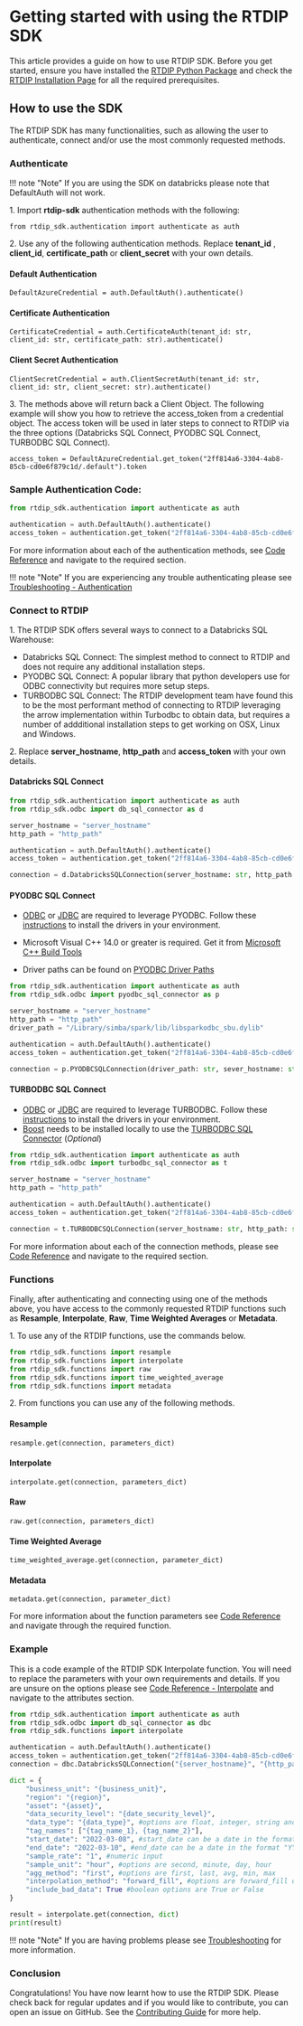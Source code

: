 # Getting started with using the RTDIP SDK

This article provides a guide on how to use RTDIP SDK. Before you get started, ensure you have installed the [RTDIP Python Package](https://pypi.org/project/rtdip-sdk/) and check the [RTDIP Installation Page](../getting-started/installation.md) for all the required prerequisites.


## How to use the SDK

The RTDIP SDK has many functionalities, such as allowing the user to authenticate, connect and/or use the most commonly requested methods.

### Authenticate

!!! note "Note"
        </b>If you are using the SDK on databricks please note that DefaultAuth will not work.<br />

1\. Import **rtdip-sdk** authentication methods with the following:

    from rtdip_sdk.authentication import authenticate as auth

2\. Use any of the following authentication methods. Replace **tenant_id** , **client_id**, **certificate_path** or **client_secret** with your own details.

#### Default Authentication
    DefaultAzureCredential = auth.DefaultAuth().authenticate()
    
#### Certificate Authentication
    CertificateCredential = auth.CertificateAuth(tenant_id: str, client_id: str, certificate_path: str).authenticate()

#### Client Secret Authentication
    ClientSecretCredential = auth.ClientSecretAuth(tenant_id: str, client_id: str, client_secret: str).authenticate()

3\. The methods above will return back a Client Object. The following example will show you how to retrieve the access_token from a credential object. The access token will be used in later steps to connect to RTDIP via the three options (Databricks SQL Connect, PYODBC SQL Connect, TURBODBC SQL Connect).
    
    access_token = DefaultAzureCredential.get_token("2ff814a6-3304-4ab8-85cb-cd0e6f879c1d/.default").token

### Sample Authentication Code:

```python
from rtdip_sdk.authentication import authenticate as auth

authentication = auth.DefaultAuth().authenticate()
access_token = authentication.get_token("2ff814a6-3304-4ab8-85cb-cd0e6f879c1d/.default").token
```

For more information about each of the authentication methods, see [Code Reference](code-reference/authenticate.md) and navigate to the required section.

!!! note "Note"
    </b>If you are experiencing any trouble authenticating please see [Troubleshooting - Authentication](troubleshooting.md)<br />

### Connect to RTDIP

1\. The RTDIP SDK offers several ways to connect to a Databricks SQL Warehouse:

- Databricks SQL Connect: The simplest method to connect to RTDIP and does not require any additional installation steps.
- PYODBC SQL Connect: A popular library that python developers use for ODBC connectivity but requires more setup steps.
- TURBODBC SQL Connect: The RTDIP development team have found this to be the most performant method of connecting to RTDIP leveraging the arrow implementation within Turbodbc to obtain data, but requires a number of addditional installation steps to get working on OSX, Linux and Windows. 
   
    
2\. Replace **server_hostname**, **http_path** and **access_token** with your own details.

#### Databricks SQL Connect

```python
from rtdip_sdk.authentication import authenticate as auth
from rtdip_sdk.odbc import db_sql_connector as d

server_hostname = "server_hostname"
http_path = "http_path"

authentication = auth.DefaultAuth().authenticate()
access_token = authentication.get_token("2ff814a6-3304-4ab8-85cb-cd0e6f879c1d/.default").token

connection = d.DatabricksSQLConnection(server_hostname: str, http_path: str, access_token: str)
```

#### PYODBC SQL Connect

* [ODBC](https://databricks.com/spark/odbc-drivers-download) or [JDBC](https://databricks.com/spark/jdbc-drivers-download) are required to leverage PYODBC. Follow these [instructions](https://docs.databricks.com/integrations/jdbc-odbc-bi.html) to install the drivers in your environment.

* Microsoft Visual C++ 14.0 or greater is required. Get it from [Microsoft C++ Build Tools](https://visualstudio.microsoft.com/visual-cpp-build-tools/)

* Driver paths can be found on [PYODBC Driver Paths](code-reference/pyodbc-sql-connector.md)

```python
from rtdip_sdk.authentication import authenticate as auth
from rtdip_sdk.odbc import pyodbc_sql_connector as p

server_hostname = "server_hostname"
http_path = "http_path"
driver_path = "/Library/simba/spark/lib/libsparkodbc_sbu.dylib"

authentication = auth.DefaultAuth().authenticate()
access_token = authentication.get_token("2ff814a6-3304-4ab8-85cb-cd0e6f879c1d/.default").token

connection = p.PYODBCSQLConnection(driver_path: str, sever_hostname: str, http_path: str, access_token: str)
```

#### TURBODBC SQL Connect

* [ODBC](https://databricks.com/spark/odbc-drivers-download) or [JDBC](https://databricks.com/spark/jdbc-drivers-download) are required to leverage TURBODBC. Follow these [instructions](https://docs.databricks.com/integrations/jdbc-odbc-bi.html) to install the drivers in your environment.
* [Boost](https://turbodbc.readthedocs.io/en/latest/pages/getting_started.html) needs to be installed locally to use the [TURBODBC SQL Connector](code-reference/turbodbc-sql-connector.md) (<em>Optional</em>)

```python
from rtdip_sdk.authentication import authenticate as auth
from rtdip_sdk.odbc import turbodbc_sql_connector as t

server_hostname = "server_hostname"
http_path = "http_path"

authentication = auth.DefaultAuth().authenticate()
access_token = authentication.get_token("2ff814a6-3304-4ab8-85cb-cd0e6f879c1d/.default").token

connection = t.TURBODBCSQLConnection(server_hostname: str, http_path: str, access_token: str)
```

For more information about each of the connection methods, please see [Code Reference](code-reference/db-sql-connector.md) and navigate to the required section.

### Functions

Finally, after authenticating and connecting using one of the methods above, you have access to the commonly requested RTDIP functions such as **Resample**, **Interpolate**, **Raw**, **Time Weighted Averages** or **Metadata**. 

1\. To use any of the RTDIP functions, use the commands below.

```python
from rtdip_sdk.functions import resample
from rtdip_sdk.functions import interpolate
from rtdip_sdk.functions import raw
from rtdip_sdk.functions import time_weighted_average
from rtdip_sdk.functions import metadata
```

2\. From functions you can use any of the following methods.

#### Resample
    resample.get(connection, parameters_dict)

#### Interpolate
    interpolate.get(connection, parameters_dict)

#### Raw
    raw.get(connection, parameters_dict)

#### Time Weighted Average
    time_weighted_average.get(connection, parameter_dict)

#### Metadata
    metadata.get(connection, parameter_dict)

For more information about the function parameters see [Code Reference](code-reference/resample.md) and navigate through the required function.

### Example

This is a code example of the RTDIP SDK Interpolate function. You will need to replace the parameters with your own requirements and details. If you are unsure on the options please see [Code Reference - Interpolate](code-reference/interpolate.md) and navigate to the attributes section. 

```python
from rtdip_sdk.authentication import authenticate as auth
from rtdip_sdk.odbc import db_sql_connector as dbc
from rtdip_sdk.functions import interpolate

authentication = auth.DefaultAuth().authenticate()
access_token = authentication.get_token("2ff814a6-3304-4ab8-85cb-cd0e6f879c1d/.default").token
connection = dbc.DatabricksSQLConnection("{server_hostname}", "{http_path}", access_token)

dict = {
    "business_unit": "{business_unit}", 
    "region": "{region}",
    "asset": "{asset}", 
    "data_security_level": "{date_security_level}",
    "data_type": "{data_type}", #options are float, integer, string and double (the majority of data is float)
    "tag_names": ["{tag_name_1}, {tag_name_2}"],
    "start_date": "2022-03-08", #start_date can be a date in the format "YYYY-MM-DD" or a datetime in the format "YYYY-MM-DDTHH:MM:SS"
    "end_date": "2022-03-10", #end_date can be a date in the format "YYYY-MM-DD" or a datetime in the format "YYYY-MM-DDTHH:MM:SS"
    "sample_rate": "1", #numeric input
    "sample_unit": "hour", #options are second, minute, day, hour
    "agg_method": "first", #options are first, last, avg, min, max
    "interpolation_method": "forward_fill", #options are forward_fill or backward_fill
    "include_bad_data": True #boolean options are True or False
}

result = interpolate.get(connection, dict)
print(result)
```
!!! note "Note"
    </b>If you are having problems please see [Troubleshooting](troubleshooting.md) for more information.<br />

### Conclusion

Congratulations! You have now learnt how to use the RTDIP SDK. Please check back for regular updates and if you would like to contribute, you can open an issue on GitHub. See the [Contributing Guide](https://github.com/rtdip/core/blob/develop/CONTRIBUTING.md) for more help.